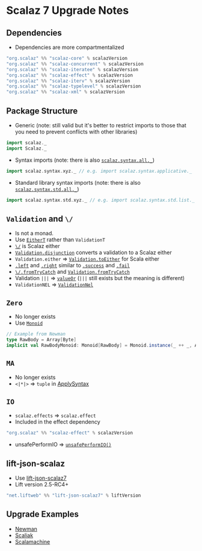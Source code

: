 # Scalaz 7 Upgrade Notes

## Dependencies
* Dependencies are more compartmentalized

```scala
"org.scalaz" %% "scalaz-core" % scalazVersion
"org.scalaz" %% "scalaz-concurrent" % scalazVersion
"org.scalaz" %% "scalaz-iteratee" % scalazVersion
"org.scalaz" %% "scalaz-effect" % scalazVersion
"org.scalaz" %% "scalaz-iterv" % scalazVersion
"org.scalaz" %% "scalaz-typelevel" % scalazVersion
"org.scalaz" %% "scalaz-xml" % scalazVersion
```

## Package Structure
* Generic (note: still valid but it's better to restrict imports to those that you need to prevent conflicts with other libraries)

```scala
import scalaz._
import Scalaz._
```

* Syntax imports (note: there is also [```scalaz.syntax.all._```](https://github.com/scalaz/scalaz/blob/scalaz-seven/core/src/main/scala/scalaz/syntax/Syntax.scala#L115))  

```scala
import scalaz.syntax.xyz._ // e.g. import scalaz.syntax.applicative._
```

* Standard library syntax imports (note: there is also [```scalaz.syntax.std.all._```](https://github.com/scalaz/scalaz/blob/scalaz-seven/core/src/main/scala/scalaz/syntax/std/package.scala#L18)) 

```scala
import scalaz.syntax.std.xyz._ // e.g. import scalaz.syntax.std.list._
```

## ```Validation``` and ```\/```
* Is not a monad.
* Use [```EitherT```](https://github.com/scalaz/scalaz/blob/scalaz-seven/core/src/main/scala/scalaz/EitherT.scala) rather than ```ValidationT```
* [```\/```](https://github.com/scalaz/scalaz/blob/scalaz-seven/core/src/main/scala/scalaz/Either.scala) is Scalaz either
* [```Validation.disjunction```](https://github.com/scalaz/scalaz/blob/scalaz-seven/core/src/main/scala/scalaz/Validation.scala#L312-L317) converts a validation to a Scalaz either
* ```Validation.either``` => [```Validation.toEither```](https://github.com/scalaz/scalaz/blob/scalaz-seven/core/src/main/scala/scalaz/Validation.scala#L191-L196) for Scala either
* [```.left```](https://github.com/scalaz/scalaz/blob/scalaz-seven/core/src/main/scala/scalaz/Either.scala#L382-L384) and [```.right```](https://github.com/scalaz/scalaz/blob/scalaz-seven/core/src/main/scala/scalaz/Either.scala#L386-L388) similar to [```.success```](https://github.com/scalaz/scalaz/blob/scalaz-seven/core/src/main/scala/scalaz/Validation.scala#L444-L446) and [```.fail```](https://github.com/scalaz/scalaz/blob/scalaz-seven/core/src/main/scala/scalaz/Validation.scala#L448-L450)
* [```\/.fromTryCatch```](https://github.com/scalaz/scalaz/blob/scalaz-seven/core/src/main/scala/scalaz/Either.scala#L394-L399) and [```Validation.fromTryCatch```](https://github.com/scalaz/scalaz/blob/scalaz-seven/core/src/main/scala/scalaz/Validation.scala#L452-L457)
* Validation ```|||``` => [```valueOr```](https://github.com/scalaz/scalaz/blob/scalaz-seven/core/src/main/scala/scalaz/Validation.scala#L206-L211) (```|||``` still exists but the meaning is different)
* ```ValidationNEL``` => [```ValidationNel```](https://github.com/scalaz/scalaz/blob/scalaz-seven/core/src/main/scala/scalaz/package.scala#L203)

## ```Zero```
* No longer exists
* Use [```Monoid```](https://github.com/scalaz/scalaz/blob/scalaz-seven/core/src/main/scala/scalaz/Monoid.scala)

```scala
// Example from Newman
type RawBody = Array[Byte]
implicit val RawBodyMonoid: Monoid[RawBody] = Monoid.instance(_ ++ _, Array[Byte]())
```

## ```MA```
* No longer exists
* ```<|*|>``` => ```tuple``` in [ApplySyntax](https://github.com/scalaz/scalaz/blob/scalaz-seven/core/src/main/scala/scalaz/syntax/ApplySyntax.scala#L10)

## ```IO```
* ```scalaz.effects``` => ```scalaz.effect```
* Included in the effect dependency

```scala
"org.scalaz" %% "scalaz-effect" % scalazVersion
```

* unsafePerformIO => [```unsafePerformIO()```](https://github.com/scalaz/scalaz/blob/scalaz-seven/effect/src/main/scala/scalaz/effect/IO.scala#L23)

## lift-json-scalaz
* Use [lift-json-scalaz7](https://github.com/lift/framework/pull/1424)
* Lift version 2.5-RC4+

```scala
"net.liftweb" %% "lift-json-scalaz7" % liftVersion
```

## Upgrade Examples
* [Newman](https://github.com/stackmob/newman/pull/27)
* [Scaliak](https://github.com/stackmob/scaliak/pull/18)
* [Scalamachine](https://github.com/stackmob/scalamachine/pull/23)



